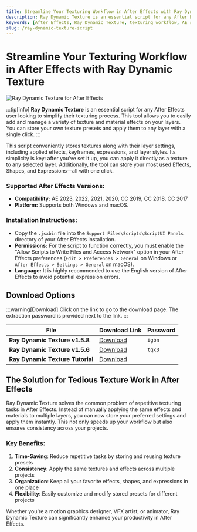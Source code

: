 ```yaml
---
title: Streamline Your Texturing Workflow in After Effects with Ray Dynamic Texture
description: Ray Dynamic Texture is an essential script for any After Effects user looking to simplify their texturing process. This tool allows you to easily add and manage a variety of texture and material effects on your layers.
keywords: [After Effects, Ray Dynamic Texture, texturing workflow, AE script, material effects, layer management, animation tools]
slug: /ray-dynamic-texture-script
---
```

<!--Above is frontmatter Part-generate depend on content meet Google Seo, you need to balance automation efficiency with Google’s core ranking factors—especially E-E-A-T (Experience, Expertise, Authoritativeness, Trustworthiness), -->

<!--First Part-This is Title -->
# Streamline Your Texturing Workflow in After Effects with Ray Dynamic Texture

<!--Second Part-This is First Banner -->
![Ray Dynamic Texture for After Effects](/img/ray-dynamic-texture.jpg)

:::tip[info]
**Ray Dynamic Texture** is an essential script for any After Effects user looking to simplify their texturing process. This tool allows you to easily add and manage a variety of texture and material effects on your layers. You can store your own texture presets and apply them to any layer with a single click.
:::

This script conveniently stores textures along with their layer settings, including applied effects, keyframes, expressions, and layer styles. Its simplicity is key: after you've set it up, you can apply it directly as a texture to any selected layer. Additionally, the tool can store your most used Effects, Shapes, and Expressions—all with one click.

### Supported After Effects Versions:

-   **Compatibility:** AE 2023, 2022, 2021, 2020, CC 2019, CC 2018, CC 2017
-   **Platform:** Supports both Windows and macOS.

### Installation Instructions:

-   Copy the `.jsxbin` file into the `Support Files\Scripts\ScriptUI Panels` directory of your After Effects installation.
-   **Permissions:** For the script to function correctly, you must enable the "Allow Scripts to Write Files and Access Network" option in your After Effects preferences (`Edit > Preferences > General` on Windows or `After Effects > Settings > General` on macOS).
-   **Language:** It is highly recommended to use the English version of After Effects to avoid potential expression errors.

<!-- The Last Part-Download -->
## Download Options

:::warning[Download]
Click on the link to go to the download page. The extraction password is provided next to the link.
:::

| File                       | Download Link                                                              | Password |
| -------------------------- | -------------------------------------------------------------------------- | -------- |
| **Ray Dynamic Texture v1.5.8** | [Download](https://pan.baidu.com/s/1EQh1k0Z4Z94Zv5I6Y6daug?pwd=igbn) | `igbn`   |
| **Ray Dynamic Texture v1.5.6** | [Download](https://pan.baidu.com/s/1W8WpIwHESciKRuEhRwwS2g) | `tqx3`   |
| **Ray Dynamic Texture Tutorial** | [Download](http://pan.baidu.com/s/1gff2oev) |  |

## The Solution for Tedious Texture Work in After Effects

Ray Dynamic Texture solves the common problem of repetitive texturing tasks in After Effects. Instead of manually applying the same effects and materials to multiple layers, you can now store your preferred settings and apply them instantly. This not only speeds up your workflow but also ensures consistency across your projects.

### Key Benefits:

1. **Time-Saving**: Reduce repetitive tasks by storing and reusing texture presets
2. **Consistency**: Apply the same textures and effects across multiple projects
3. **Organization**: Keep all your favorite effects, shapes, and expressions in one place
4. **Flexibility**: Easily customize and modify stored presets for different projects

Whether you're a motion graphics designer, VFX artist, or animator, Ray Dynamic Texture can significantly enhance your productivity in After Effects.